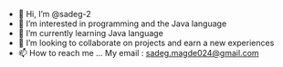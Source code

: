 - 👋 Hi, I’m @sadeg-2
- 👀 I’m interested in programming and the Java language
- 🌱 I’m currently learning Java language
- 💞️ I’m looking to collaborate on projects and earn a new experiences 
- 📫 How to reach me ...
My email : sadeg.magde024@gmail.com

<!---
sadeg-2/sadeg-2 is a ✨ special ✨ repository because its `README.md` (this file) appears on your GitHub profile.
You can click the Preview link to take a look at your changes.
--->
